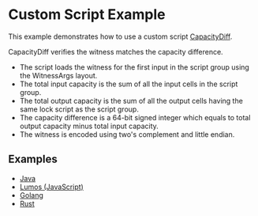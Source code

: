 # Custom Script Example

This example demonstrates how to use a custom script [CapacityDiff](https://github.com/doitian/ckb-sdk-examples-capacity-diff).

CapacityDiff verifies the witness matches the capacity difference.

-   The script loads the witness for the first input in the script group using the WitnessArgs layout.
-   The total input capacity is the sum of all the input cells in the script group.
-   The total output capacity is the sum of all the output cells having the same lock script as the script group.
-   The capacity difference is a 64-bit signed integer which equals to total output capacity minus total input capacity.
-   The witness is encoded using two's complement and little endian.

## Examples

-   [Java](README.java.md)
-   [Lumos (JavaScript)](README.js.md)
-   [Golang](README.go.md)
-   [Rust](README.rust.md)
